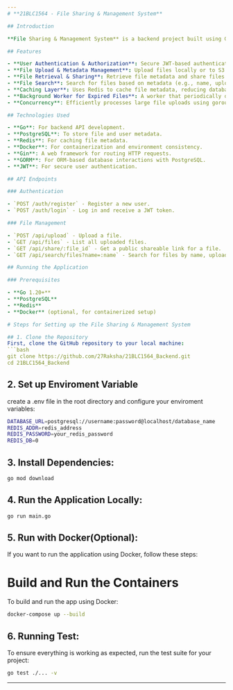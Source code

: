 ```yaml
---
# **21BLC1564 - File Sharing & Management System**

## Introduction

**File Sharing & Management System** is a backend project built using Go that allows users to securely upload, manage, and share files. This system provides user authentication, file metadata management, and caching for efficient file retrieval. Redis is used for caching, and PostgreSQL is used for persistent data storage. Concurrency is handled via Go's goroutines, making the system scalable and efficient for handling large file uploads.

## Features

- **User Authentication & Authorization**: Secure JWT-based authentication system allowing users to manage their own files.
- **File Upload & Metadata Management**: Upload files locally or to S3 with metadata stored in PostgreSQL.
- **File Retrieval & Sharing**: Retrieve file metadata and share files via a public URL.
- **File Search**: Search for files based on metadata (e.g., name, upload date, or file type).
- **Caching Layer**: Uses Redis to cache file metadata, reducing database load.
- **Background Worker for Expired Files**: A worker that periodically deletes expired files from storage and their metadata from the database.
- **Concurrency**: Efficiently processes large file uploads using goroutines.

## Technologies Used

- **Go**: For backend API development.
- **PostgreSQL**: To store file and user metadata.
- **Redis**: For caching file metadata.
- **Docker**: For containerization and environment consistency.
- **Gin**: A web framework for routing HTTP requests.
- **GORM**: For ORM-based database interactions with PostgreSQL.
- **JWT**: For secure user authentication.

## API Endpoints

### Authentication

- `POST /auth/register` - Register a new user.
- `POST /auth/login` - Log in and receive a JWT token.

### File Management

- `POST /api/upload` - Upload a file.
- `GET /api/files` - List all uploaded files.
- `GET /api/share/:file_id` - Get a public shareable link for a file.
- `GET /api/search/files?name=:name` - Search for files by name, upload date, or file type.

## Running the Application

### Prerequisites

- **Go 1.20+**
- **PostgreSQL**
- **Redis**
- **Docker** (optional, for containerized setup)

# Steps for Setting up the File Sharing & Management System

## 1. Clone the Repository
First, clone the GitHub repository to your local machine:
```bash
git clone https://github.com/27Raksha/21BLC1564_Backend.git
cd 21BLC1564_Backend
```
## 2. Set up Enviroment Variable
create a .env file in the root directory and configure your enviroment variables:
```bash
DATABASE_URL=postgresql://username:password@localhost/database_name
REDIS_ADDR=redis_address
REDIS_PASSWORD=your_redis_password
REDIS_DB=0
```
## 3. Install Dependencies:
```bash
go mod download
```
## 4. Run the Application Locally:
```bash
go run main.go
```
## 5. Run with Docker(Optional):
If you want to run the application using Docker, follow these steps:
# Build and Run the Containers
To build and run the app using Docker:
```bash
docker-compose up --build
```
## 6. Running Test:
To ensure everything is working as expected, run the test suite for your project:
```bash
go test ./... -v
```
---
```

